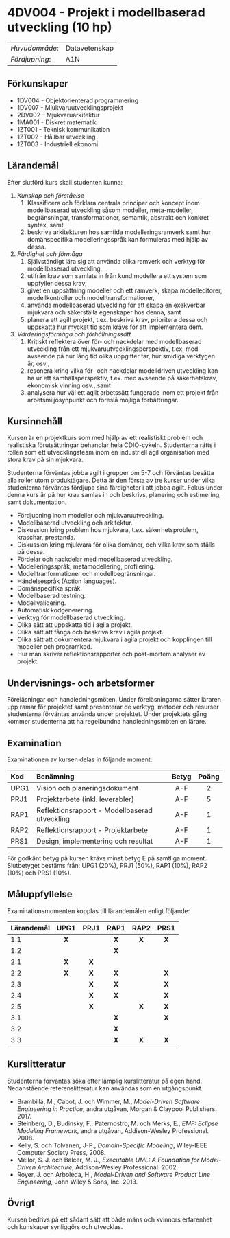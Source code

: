 # 4DV004 - Projekt i modellbaserad utveckling (10 hp)

|     |     |
| --- | --- | 
| *Huvudområde*: | Datavetenskap | 
| *Fördjupning*: | A1N | 

## Förkunskaper

- 1DV004 - Objektorienterad programmering
- 1DV007 - Mjukvaruutvecklingsprojekt
- 2DV002 - Mjukvaruarkitektur
- 1MA001 - Diskret matematik
- 1ZT001 - Teknisk kommunikation
- 1ZT002 - Hållbar utveckling
- 1ZT003 - Industriell ekonomi

## Lärandemål

Efter slutförd kurs skall studenten kunna:

1. *Kunskap och förståelse*
    1. Klassificera och förklara centrala principer och koncept inom modellbaserad utveckling såsom modeller, meta-modeller, begränsningar, transformationer, semantik, abstrakt och konkret syntax, samt
    2. beskriva arkitekturen hos samtida modelleringsramverk samt hur domänspecifika modelleringsspråk kan formuleras med hjälp av dessa.
2. *Färdighet och förmåga*
    1. Självständigt lära sig att använda olika ramverk och verktyg för modellbaserad utveckling,
    2. utifrån krav som samlats in från kund modellera ett system som uppfyller dessa krav,
    3. givet en uppsättning modeller och ett ramverk, skapa modelleditorer, modellkontroller och modelltransformationer,
    4. använda modellbaserad utveckling för att skapa en exekverbar mjukvara och säkerställa egenskaper hos denna, samt
    5. planera ett agilt projekt, t.ex. beskriva krav, prioritera dessa och uppskatta hur mycket tid som krävs för att implementera dem.
3. *Värderingsförmåga och förhållningssätt*
    1. Kritiskt reflektera över för- och nackdelar med modellbaserad utveckling från ett mjukvaruutvecklingsperspektiv, t.ex. med avseende på hur lång tid olika uppgifter tar, hur smidiga verktygen är, osv.,
    2. resonera kring vilka för- och nackdelar modelldriven utveckling kan ha ur ett samhällsperspektiv, t.ex. med avseende på säkerhetskrav, ekonomisk vinning osv., samt
    3. analysera hur väl ett agilt arbetssätt fungerade inom ett projekt från arbetsmiljösynpunkt och föreslå möjliga förbättringar.

## Kursinnehåll

Kursen är en projektkurs som med hjälp av ett realistiskt problem och realistiska förutsättningar behandlar hela CDIO-cykeln. Studenterna rätts i rollen som ett utvecklingsteam inom en industriell agil organisation med stora krav på sin mjukvara. 

Studenterna förväntas jobba agilt i grupper om 5-7 och förväntas besätta alla roller utom produktägare. Detta är den första av tre kurser under vilka studenterna förväntas fördjupa sina färdigheter i att jobba agilt. Fokus under denna kurs är på hur krav samlas in och beskrivs, planering och estimering, samt dokumentation. 

- Fördjupning inom modeller och mjukvaruutveckling.
- Modellbaserad utveckling och arkitektur.
- Diskussion kring problem hos mjukvara, t.ex. säkerhetsproblem, kraschar, prestanda.
- Diskussion kring mjukvara för olika domäner, och vilka krav som ställs på dessa.
- Fördelar och nackdelar med modellbaserad utveckling.
- Modelleringsspråk, metamodellering, profilering.
- Modelltranformationer och modellbegränsningar.
- Händelsespråk (Action languages).
- Domänspecifika språk.
- Modellbaserad testning.
- Modellvalidering.
- Automatisk kodgenerering.
- Verktyg för modellbaserad utveckling.
- Olika sätt att uppskatta tid i agila projekt.
- Olika sätt att fånga och beskriva krav i agila projekt.
- Olika sätt att dokumentera mjukvara i agila projekt och kopplingen till modeller och programkod.
- Hur man skriver reflektionsrapporter och post-mortem analyser av projekt.

## Undervisnings- och arbetsformer

Föreläsningar och handledningsmöten. Under föreläsningarna sätter läraren upp ramar för projektet samt presenterar de verktyg, metoder och resurser studenterna förväntas använda under projektet. Under projektets gång kommer studenterna att ha regelbundna handledningsmöten en lärare.
 
## Examination

Examinationen av kursen delas in följande moment:

| Kod  | Benämning                                     | Betyg | Poäng |  
| :--- | :--------------------------------------       | :---: | :---: |  
| UPG1 | Vision och planeringsdokument                 | A-F   | 2     |  
| PRJ1 | Projektarbete (inkl. leverabler)              | A-F   | 5     |  
| RAP1 | Reflektionsrapport - Modellbaserad utveckling | A-F   | 1     |  
| RAP2 | Reflektionsrapport - Projektarbete            | A-F   | 1     |  
| PRS1 | Design, implementering och resultat           | A-F   | 1     |  

För godkänt betyg på kursen krävs minst betyg E på samtliga moment. Slutbetyget bestäms från: UPG1 (20%), PRJ1 (50%), RAP1 (10%), RAP2 (10%) och PRS1 (10%).

## Måluppfyllelse

Examinationsmomenten kopplas till lärandemålen enligt följande:

| Lärandemål | UPG1  | PRJ1  | RAP1  | RAP2  | PRS1  |
| :--------- | :---: | :---: | :---: | :---: | :---: |
| 1.1        | **X** |       | **X** | **X** | **X** |
| 1.2        |       |       | **X** |       |       |
| 2.1        | **X** | **X** |       |       |       |
| 2.2        | **X** | **X** | **X** |       | **X** |
| 2.3        |       | **X** | **X** |       | **X** |
| 2.4        |       | **X** | **X** |       | **X** |
| 2.5        |       | **X** |       | **X** | **X** |
| 3.1        |       |       | **X** |       | **X** |
| 3.2        |       |       | **X** |       |       |
| 3.3        |       |       | **X** | **X** | **X** |

## Kurslitteratur

Studenterna förväntas söka efter lämplig kurslitteratur på egen hand. Nedanstående referenslitteratur kan användas som en utgångspunkt.

- Brambilla, M., Cabot, J. och Wimmer, M., *Model-Driven Software Engineering in Practice*, andra utgåvan, Morgan & Claypool Publishers. 2017.
- Steinberg, D., Budinsky, F., Paternostro, M. och Merks, E., *EMF: Eclipse Modeling Framework*, andra utgåvan, Addison-Wesley Professional. 2008.
- Kelly, S. och Tolvanen, J-P., *Domain-Specific Modeling*, Wiley-IEEE Computer Society Press, 2008.
- Mellor, S. J. och  Balcer, M. J., *Executable UML: A Foundation for Model-Driven Architecture*, Addison-Wesley Professional. 2002.
- Royer, J. och Arboleda, H., *Model-Driven and Software Product Line Engineering*, John Wiley & Sons, Inc. 2013.

## Övrigt

Kursen bedrivs på ett sådant sätt att både mäns och kvinnors erfarenhet och kunskaper synliggörs och utvecklas.